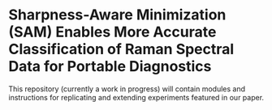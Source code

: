 # Sharpness-Aware Minimization (SAM) Enables More Accurate Classification of Raman Spectral Data for Portable Diagnostics

This repository (currently a work in progress) will contain modules and instructions for replicating and extending experiments featured in our paper.
